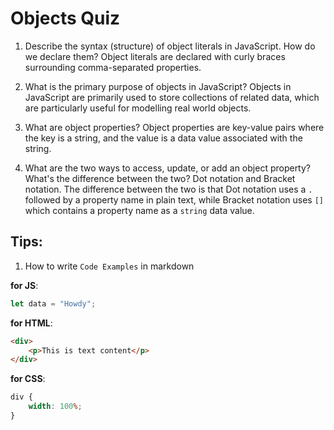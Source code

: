 # Objects Quiz

1. Describe the syntax (structure) of object literals in JavaScript. How do we declare them?
   Object literals are declared with curly braces surrounding comma-separated properties.

2. What is the primary purpose of objects in JavaScript?
   Objects in JavaScript are primarily used to store collections of related data, which are particularly useful for modelling real world objects.

3. What are object properties?
   Object properties are key-value pairs where the key is a string, and the value is a data value associated with the string.

4. What are the two ways to access, update, or add an object property? What's the difference between the two?
   Dot notation and Bracket notation. The difference between the two is that Dot notation uses a `.` followed by a property name in plain text, while Bracket notation uses `[]` which contains a property name as a `string` data value.

## Tips:

1. How to write `Code Examples` in markdown

**for JS**:

```javascript
let data = "Howdy";
```

**for HTML**:

```html
<div>
    <p>This is text content</p>
</div>
```

**for CSS**:

```css
div {
    width: 100%;
}
```
